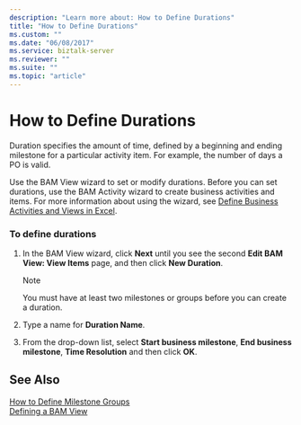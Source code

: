 ```yaml
---
description: "Learn more about: How to Define Durations"
title: "How to Define Durations"
ms.custom: ""
ms.date: "06/08/2017"
ms.service: biztalk-server
ms.reviewer: ""
ms.suite: ""
ms.topic: "article"
---
```

# How to Define Durations
Duration specifies the amount of time, defined by a beginning and ending milestone for a particular activity item. For example, the number of days a PO is valid.  
  
 Use the BAM View wizard to set or modify durations. Before you can set durations, use the BAM Activity wizard to create business activities and items. For more information about using the wizard, see [Define Business Activities and Views in Excel](../core/defining-business-activities-and-views-in-excel.md).  
  
### To define durations  
  
1.  In the BAM View wizard, click **Next** until you see the second **Edit BAM View: View Items** page, and then click **New Duration**.  
  
    > [!NOTE]
    >  You must have at least two milestones or groups before you can create a duration.  
  
2.  Type a name for **Duration Name**.  
  
3.  From the drop-down list, select **Start business milestone**, **End business milestone**, **Time Resolution** and then click **OK**.  
  
## See Also  
 [How to Define Milestone Groups](../core/how-to-define-milestone-groups.md)   
 [Defining a BAM View](../core/defining-a-bam-view.md)
